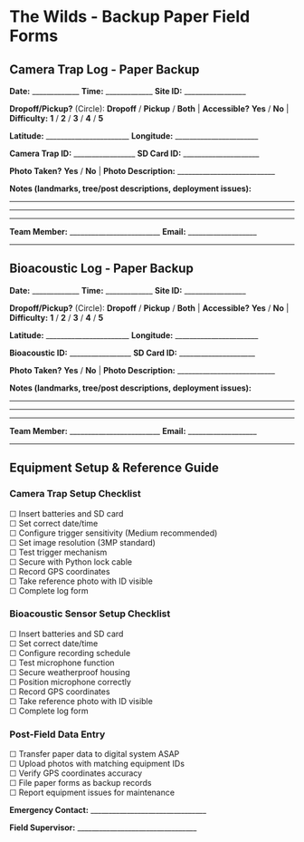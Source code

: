 # The Wilds - Backup Paper Field Forms

## Camera Trap Log - Paper Backup

**Date:** _____________ **Time:** _____________ **Site ID:** _________________

**Dropoff/Pickup?** (Circle): **Dropoff** / **Pickup** / **Both** | **Accessible?** **Yes** / **No** | **Difficulty:** **1** / **2** / **3** / **4** / **5**

**Latitude:** _______________________ **Longitude:** _______________________

**Camera Trap ID:** _________________ **SD Card ID:** _____________________

**Photo Taken?** **Yes** / **No** | **Photo Description:** ___________________________

**Notes (landmarks, tree/post descriptions, deployment issues):**
_________________________________________________________________
_________________________________________________________________
_________________________________________________________________

**Team Member:** _________________________ **Email:** ___________________

---

## Bioacoustic Log - Paper Backup

**Date:** _____________ **Time:** _____________ **Site ID:** _________________

**Dropoff/Pickup?** (Circle): **Dropoff** / **Pickup** / **Both** | **Accessible?** **Yes** / **No** | **Difficulty:** **1** / **2** / **3** / **4** / **5**

**Latitude:** _______________________ **Longitude:** _______________________

**Bioacoustic ID:** _________________ **SD Card ID:** _____________________

**Photo Taken?** **Yes** / **No** | **Photo Description:** ___________________________

**Notes (landmarks, tree/post descriptions, deployment issues):**
_________________________________________________________________
_________________________________________________________________
_________________________________________________________________

**Team Member:** _________________________ **Email:** ___________________

---

## Equipment Setup & Reference Guide

### Camera Trap Setup Checklist
☐ Insert batteries and SD card  
☐ Set correct date/time  
☐ Configure trigger sensitivity (Medium recommended)  
☐ Set image resolution (3MP standard)  
☐ Test trigger mechanism  
☐ Secure with Python lock cable  
☐ Record GPS coordinates  
☐ Take reference photo with ID visible  
☐ Complete log form  

### Bioacoustic Sensor Setup Checklist
☐ Insert batteries and SD card  
☐ Set correct date/time  
☐ Configure recording schedule  
☐ Test microphone function  
☐ Secure weatherproof housing  
☐ Position microphone correctly  
☐ Record GPS coordinates  
☐ Take reference photo with ID visible  
☐ Complete log form  

### Post-Field Data Entry
☐ Transfer paper data to digital system ASAP  
☐ Upload photos with matching equipment IDs  
☐ Verify GPS coordinates accuracy  
☐ File paper forms as backup records  
☐ Report equipment issues for maintenance  

**Emergency Contact:** ________________________________

**Field Supervisor:** _________________________________